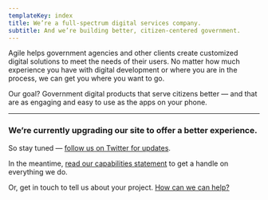 ```yaml
---
templateKey: index
title: We’re a full-spectrum digital services company.
subtitle: And we’re building better, citizen-centered government.
---
```


Agile helps government agencies and other clients create customized digital solutions to meet the needs of their users. No matter how much experience you have with digital development or where you are in the process, we can get you where you want to go. 

Our goal? Government digital products that serve citizens better — and that are as engaging and easy to use as the apps on your phone.

--------

### We’re currently upgrading our site to offer a better experience.

So stay tuned — [follow us on Twitter for updates](https://twitter.com/agilesix). 

In the meantime, <a href="/docs/agile-six-capabilities.pdf" download>read our capabilities statement</a> to get a handle on everything we do.

Or, get in touch to tell us about your project. [How can we can help?](<mailto: contact@agile6.com>)
